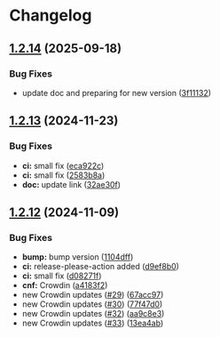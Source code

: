 # Changelog

## [1.2.14](https://github.com/mynaparrot/plugNmeet-WordPress/compare/v1.2.13...v1.2.14) (2025-09-18)


### Bug Fixes

* update doc and preparing for new version ([3f11132](https://github.com/mynaparrot/plugNmeet-WordPress/commit/3f111323a319ff2ceeb9c44608a2a8ec2e4f5bb8))

## [1.2.13](https://github.com/mynaparrot/plugNmeet-WordPress/compare/v1.2.12...v1.2.13) (2024-11-23)


### Bug Fixes

* **ci:** small fix ([eca922c](https://github.com/mynaparrot/plugNmeet-WordPress/commit/eca922ccde3f55bf2ae72ae9288284a6e774943a))
* **ci:** small fix ([2583b8a](https://github.com/mynaparrot/plugNmeet-WordPress/commit/2583b8a08679cb1485b61d3ac82bdae93b431c2b))
* **doc:** update link ([32ae30f](https://github.com/mynaparrot/plugNmeet-WordPress/commit/32ae30f92e6958ac66b1e532b27545ce70b5d5cc))

## [1.2.12](https://github.com/mynaparrot/plugNmeet-WordPress/compare/v1.2.11...v1.2.12) (2024-11-09)


### Bug Fixes

* **bump:** bump version ([1104dff](https://github.com/mynaparrot/plugNmeet-WordPress/commit/1104dffad3113e8e01ebfdda458a07e1e85dfaa0))
* **ci:** release-please-action added ([d9ef8b0](https://github.com/mynaparrot/plugNmeet-WordPress/commit/d9ef8b0929166a44833a4967cdaaff1ca1d3bdc8))
* **ci:** small fix ([d08271f](https://github.com/mynaparrot/plugNmeet-WordPress/commit/d08271faa68e6bc1fda908decb3abdd9e272fb4d))
* **cnf:** Crowdin ([a4183f2](https://github.com/mynaparrot/plugNmeet-WordPress/commit/a4183f26358e00357abd4659353f34b0b38adac3))
* new Crowdin updates ([#29](https://github.com/mynaparrot/plugNmeet-WordPress/issues/29)) ([67acc97](https://github.com/mynaparrot/plugNmeet-WordPress/commit/67acc97d3c4456fc83ba6cad6a6ed233b607660f))
* new Crowdin updates ([#30](https://github.com/mynaparrot/plugNmeet-WordPress/issues/30)) ([77f47d0](https://github.com/mynaparrot/plugNmeet-WordPress/commit/77f47d0630aa5ff08cc0985cbcc4827e2ed3e154))
* new Crowdin updates ([#32](https://github.com/mynaparrot/plugNmeet-WordPress/issues/32)) ([aa9c8e3](https://github.com/mynaparrot/plugNmeet-WordPress/commit/aa9c8e3bd6ac5c095f2e699178fddf1dd9c6c217))
* new Crowdin updates ([#33](https://github.com/mynaparrot/plugNmeet-WordPress/issues/33)) ([13ea4ab](https://github.com/mynaparrot/plugNmeet-WordPress/commit/13ea4abfdb55569dc78ff6851827bf9c4270cc8d))
